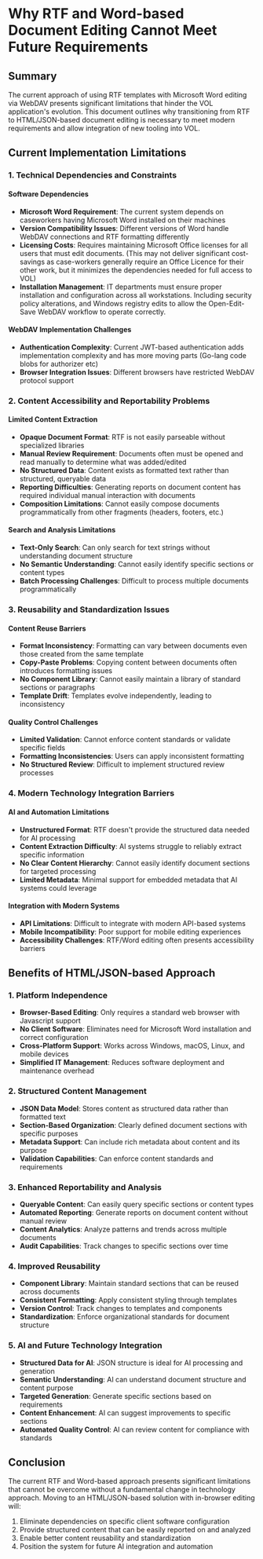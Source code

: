 # Why RTF and Word-based Document Editing Cannot Meet Future Requirements

## Summary

The current approach of using RTF templates with Microsoft Word editing via WebDAV presents significant limitations that hinder the VOL application's evolution. This document outlines why transitioning from RTF to HTML/JSON-based document editing is necessary to meet modern requirements and allow integration of new tooling into VOL.

## Current Implementation Limitations

### 1. Technical Dependencies and Constraints

#### Software Dependencies

-   **Microsoft Word Requirement**: The current system depends on caseworkers having Microsoft Word installed on their machines
-   **Version Compatibility Issues**: Different versions of Word handle WebDAV connections and RTF formatting differently
-   **Licensing Costs**: Requires maintaining Microsoft Office licenses for all users that must edit documents. (This may not deliver significant cost-savings as case-workers generally require an Office Licence for their other work, but it minimizes the dependencies needed for full access to VOL)
-   **Installation Management**: IT departments must ensure proper installation and configuration across all workstations. Including security policy alterations, and Windows registry edits to allow the Open-Edit-Save WebDAV workflow to operate correctly.

#### WebDAV Implementation Challenges

-   **Authentication Complexity**: Current JWT-based authentication adds implementation complexity and has more moving parts (Go-lang code blobs for authorizer etc)
-   **Browser Integration Issues**: Different browsers have restricted WebDAV protocol support

### 2. Content Accessibility and Reportability Problems

#### Limited Content Extraction

-   **Opaque Document Format**: RTF is not easily parseable without specialized libraries
-   **Manual Review Requirement**: Documents often must be opened and read manually to determine what was added/edited
-   **No Structured Data**: Content exists as formatted text rather than structured, queryable data
-   **Reporting Difficulties**: Generating reports on document content has required individual manual interaction with documents
-   **Composition Limitations**: Cannot easily compose documents programmatically from other fragments (headers, footers, etc.)

#### Search and Analysis Limitations

-   **Text-Only Search**: Can only search for text strings without understanding document structure
-   **No Semantic Understanding**: Cannot easily identify specific sections or content types
-   **Batch Processing Challenges**: Difficult to process multiple documents programmatically

### 3. Reusability and Standardization Issues

#### Content Reuse Barriers

-   **Format Inconsistency**: Formatting can vary between documents even those created from the same template
-   **Copy-Paste Problems**: Copying content between documents often introduces formatting issues
-   **No Component Library**: Cannot easily maintain a library of standard sections or paragraphs
-   **Template Drift**: Templates evolve independently, leading to inconsistency

#### Quality Control Challenges

-   **Limited Validation**: Cannot enforce content standards or validate specific fields
-   **Formatting Inconsistencies**: Users can apply inconsistent formatting
-   **No Structured Review**: Difficult to implement structured review processes

### 4. Modern Technology Integration Barriers

#### AI and Automation Limitations

-   **Unstructured Format**: RTF doesn't provide the structured data needed for AI processing
-   **Content Extraction Difficulty**: AI systems struggle to reliably extract specific information
-   **No Clear Content Hierarchy**: Cannot easily identify document sections for targeted processing
-   **Limited Metadata**: Minimal support for embedded metadata that AI systems could leverage

#### Integration with Modern Systems

-   **API Limitations**: Difficult to integrate with modern API-based systems
-   **Mobile Incompatibility**: Poor support for mobile editing experiences
-   **Accessibility Challenges**: RTF/Word editing often presents accessibility barriers

## Benefits of HTML/JSON-based Approach

### 1. Platform Independence

-   **Browser-Based Editing**: Only requires a standard web browser with Javascript support
-   **No Client Software**: Eliminates need for Microsoft Word installation and correct configuration
-   **Cross-Platform Support**: Works across Windows, macOS, Linux, and mobile devices
-   **Simplified IT Management**: Reduces software deployment and maintenance overhead

### 2. Structured Content Management

-   **JSON Data Model**: Stores content as structured data rather than formatted text
-   **Section-Based Organization**: Clearly defined document sections with specific purposes
-   **Metadata Support**: Can include rich metadata about content and its purpose
-   **Validation Capabilities**: Can enforce content standards and requirements

### 3. Enhanced Reportability and Analysis

-   **Queryable Content**: Can easily query specific sections or content types
-   **Automated Reporting**: Generate reports on document content without manual review
-   **Content Analytics**: Analyze patterns and trends across multiple documents
-   **Audit Capabilities**: Track changes to specific sections over time

### 4. Improved Reusability

-   **Component Library**: Maintain standard sections that can be reused across documents
-   **Consistent Formatting**: Apply consistent styling through templates
-   **Version Control**: Track changes to templates and components
-   **Standardization**: Enforce organizational standards for document structure

### 5. AI and Future Technology Integration

-   **Structured Data for AI**: JSON structure is ideal for AI processing and generation
-   **Semantic Understanding**: AI can understand document structure and content purpose
-   **Targeted Generation**: Generate specific sections based on requirements
-   **Content Enhancement**: AI can suggest improvements to specific sections
-   **Automated Quality Control**: AI can review content for compliance with standards

## Conclusion

The current RTF and Word-based approach presents significant limitations that cannot be overcome without a fundamental change in technology approach. Moving to an HTML/JSON-based solution with in-browser editing will:

1. Eliminate dependencies on specific client software configuration
2. Provide structured content that can be easily reported on and analyzed
3. Enable better content reusability and standardization
4. Position the system for future AI integration and automation
